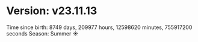 # Version: v23.11.13
Time since birth: 8749 days, 209977 hours, 12598620 minutes, 755917200 seconds
Season: Summer ☀️
